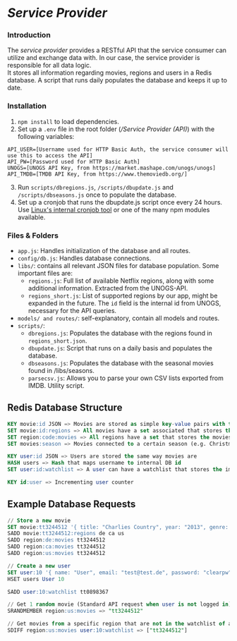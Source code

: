 # _Service Provider_

### Introduction
The _service provider_ provides a RESTful API that the service consumer can utilize and exchange data with. In our case, the service provider is responsible for all data logic.  
It stores all information regarding movies, regions and users in a Redis database. A script that runs daily populates the database and keeps it up to date.

### Installation
1. `npm install` to load dependencies. 
2. Set up a `.env` file in the root folder (_/Service Provider (API)_) with the following variables:
```
API_USER=[Username used for HTTP Basic Auth, the service consumer will use this to access the API]
API_PW=[Password used for HTTP Basic Auth]
UNOGS=[UNOGS API Key, from https://market.mashape.com/unogs/unogs]
API_TMDB=[TMDB API Key, from https://www.themoviedb.org/]
```
3. Run `scripts/dbregions.js`, `/scripts/dbupdate.js` and `/scripts/dbseasons.js` once to populate the database.
4. Set up a cronjob that runs the dbupdate.js script once every 24 hours. Use [Linux's internal cronjob tool](http://stackoverflow.com/questions/5849402/how-can-you-execute-a-node-js-script-via-a-cron-job) or one of the many npm modules available.

### Files & Folders
* `app.js`: Handles initialization of the database and all routes.
* `config/db.js`: Handles database connections.
* `libs/`: contains all relevant JSON files for database population. Some important files are:
    - `regions.js`: Full list of available Netflix regions, along with some additional information. Extracted from the UNOGS-API.
    - `regions_short.js`: List of supported regions by our app, might be expanded in the future. The `id` field is the internal id from UNOGS, necessary for the API queries.
* `models/ and routes/`: self-explanatory, contain all models and routes.
* `scripts/`: 
    - `dbregions.js`: Populates the database with the regions found in `regions_short.json`.
    - `dbupdate.js`: Script that runs on a daily basis and populates the database.
    - `dbseasons.js`: Populates the database with the seasonal movies found in /libs/seasons.
    - `parsecsv.js`: Allows you to parse your own CSV lists exported from IMDB. Utility script.

## Redis Database Structure

```sql
KEY movie:id JSON => Movies are stored as simple key-value pairs with the key being the IMDB id, and the value being the object as a string
SET movie:id:regions => All movies have a set associated that stores the regions the movie is available in
SET region:code:movies => All regions have a set that stores the movies available in that region
SET movies:season => Movies connected to a certain season (e.g. Christmas) are stored in their own sets

KEY user:id JSON => Users are stored the same way movies are
HASH users => Hash that maps username to internal DB id
SET user:id:watchlist => A user can have a watchlist that stores the imdb_ids of movies that he has already watched

KEY id:user => Incrementing user counter
```

## Example Database Requests
```sql
// Store a new movie
SET movie:tt3244512 '{ title: "Charlies Country", year: "2013", genre: "Drama", imdb_id: "tt3244512", imdb_rating: "7.3" }'
SADD movie:tt3244512:regions de ca us
SADD region:de:movies tt3244512
SADD region:ca:movies tt3244512
SADD region:us:movies tt3244512

// Create a new user
SET user:10 '{ name: "User", email: "test@test.de", password: "clearpw" }'
HSET users User 10

SADD user:10:watchlist tt0898367

// Get 1 random movie (Standard API request when user is not logged in):
SRANDMEMBER region:us:movies => "tt3244512"

// Get movies from a specific region that are not in the watchlist of a given user:
SDIFF region:us:movies user:10:watchlist => ["tt3244512"]

```
